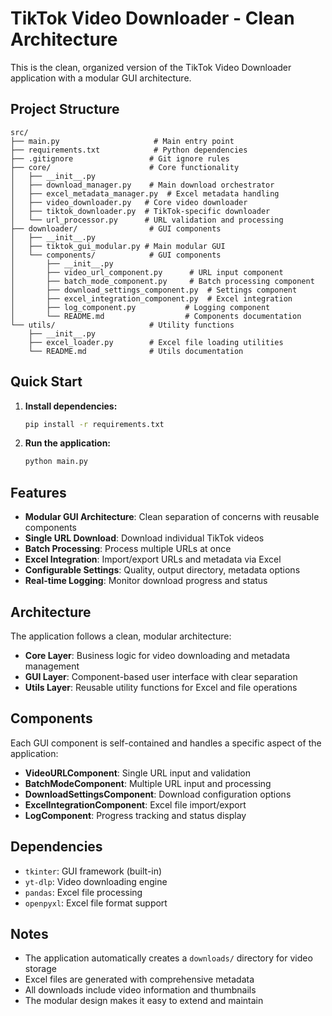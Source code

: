 # TikTok Video Downloader - Clean Architecture

This is the clean, organized version of the TikTok Video Downloader application with a modular GUI architecture.

## Project Structure

```
src/
├── main.py                     # Main entry point
├── requirements.txt            # Python dependencies
├── .gitignore                 # Git ignore rules
├── core/                      # Core functionality
│   ├── __init__.py
│   ├── download_manager.py    # Main download orchestrator
│   ├── excel_metadata_manager.py  # Excel metadata handling
│   ├── video_downloader.py   # Core video downloader
│   ├── tiktok_downloader.py  # TikTok-specific downloader
│   └── url_processor.py      # URL validation and processing
├── downloader/                # GUI components
│   ├── __init__.py
│   ├── tiktok_gui_modular.py # Main modular GUI
│   └── components/            # GUI components
│       ├── __init__.py
│       ├── video_url_component.py      # URL input component
│       ├── batch_mode_component.py     # Batch processing component
│       ├── download_settings_component.py  # Settings component
│       ├── excel_integration_component.py  # Excel integration
│       ├── log_component.py           # Logging component
│       └── README.md                  # Components documentation
└── utils/                     # Utility functions
    ├── __init__.py
    ├── excel_loader.py        # Excel file loading utilities
    └── README.md              # Utils documentation
```

## Quick Start

1. **Install dependencies:**
   ```bash
   pip install -r requirements.txt
   ```

2. **Run the application:**
   ```bash
   python main.py
   ```

## Features

- **Modular GUI Architecture**: Clean separation of concerns with reusable components
- **Single URL Download**: Download individual TikTok videos
- **Batch Processing**: Process multiple URLs at once
- **Excel Integration**: Import/export URLs and metadata via Excel
- **Configurable Settings**: Quality, output directory, metadata options
- **Real-time Logging**: Monitor download progress and status

## Architecture

The application follows a clean, modular architecture:

- **Core Layer**: Business logic for video downloading and metadata management
- **GUI Layer**: Component-based user interface with clear separation
- **Utils Layer**: Reusable utility functions for Excel and file operations

## Components

Each GUI component is self-contained and handles a specific aspect of the application:

- **VideoURLComponent**: Single URL input and validation
- **BatchModeComponent**: Multiple URL input and processing
- **DownloadSettingsComponent**: Download configuration options
- **ExcelIntegrationComponent**: Excel file import/export
- **LogComponent**: Progress tracking and status display

## Dependencies

- `tkinter`: GUI framework (built-in)
- `yt-dlp`: Video downloading engine
- `pandas`: Excel file processing
- `openpyxl`: Excel file format support

## Notes

- The application automatically creates a `downloads/` directory for video storage
- Excel files are generated with comprehensive metadata
- All downloads include video information and thumbnails
- The modular design makes it easy to extend and maintain
